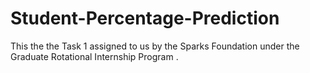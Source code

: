# Student-Percentage-Prediction
This the the Task 1 assigned to us by the Sparks Foundation under the Graduate Rotational Internship Program .
